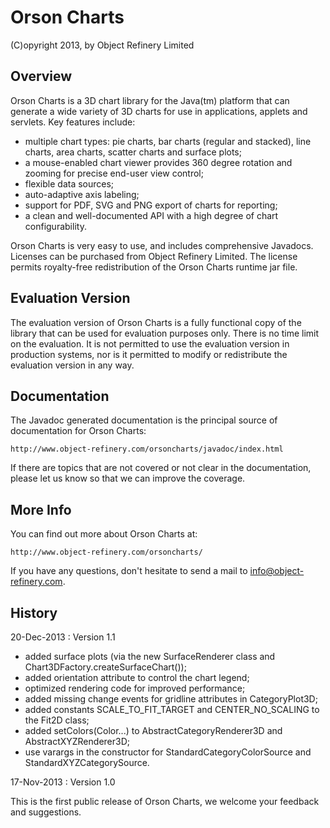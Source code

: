 Orson Charts
============

(C)opyright 2013, by Object Refinery Limited


Overview
--------
Orson Charts is a 3D chart library for the Java(tm) platform that can generate a wide variety of 3D charts for use in applications, applets and servlets. Key features include:

- multiple chart types: pie charts, bar charts (regular and stacked), line charts, area charts, scatter charts and surface plots;
- a mouse-enabled chart viewer provides 360 degree rotation and zooming for precise end-user view control;
- flexible data sources;
- auto-adaptive axis labeling;
- support for PDF, SVG and PNG export of charts for reporting;
- a clean and well-documented API with a high degree of chart configurability.

Orson Charts is very easy to use, and includes comprehensive Javadocs.  Licenses can be purchased from Object Refinery Limited.  The license permits royalty-free redistribution of the Orson Charts runtime jar file.


Evaluation Version
------------------
The evaluation version of Orson Charts is a fully functional copy of the library that can be used for evaluation purposes only.  There is no time limit on the evaluation.  It is not permitted to use the evaluation version in production systems, nor is it permitted to modify or redistribute the evaluation version in any way.


Documentation
-------------
The Javadoc generated documentation is the principal source of documentation for Orson Charts:

    http://www.object-refinery.com/orsoncharts/javadoc/index.html

If there are topics that are not covered or not clear in the documentation, please let us know so that we can improve the coverage.


More Info
---------
You can find out more about Orson Charts at:

    http://www.object-refinery.com/orsoncharts/

If you have any questions, don't hesitate to send a mail to info@object-refinery.com.


History
-------
20-Dec-2013 : Version 1.1

- added surface plots (via the new SurfaceRenderer class and Chart3DFactory.createSurfaceChart());
- added orientation attribute to control the chart legend;
- optimized rendering code for improved performance;
- added missing change events for gridline attributes in CategoryPlot3D;
- added constants SCALE_TO_FIT_TARGET and CENTER_NO_SCALING to the Fit2D class;
- added setColors(Color...) to AbstractCategoryRenderer3D and AbstractXYZRenderer3D;
- use varargs in the constructor for StandardCategoryColorSource and StandardXYZCategorySource.


17-Nov-2013 : Version 1.0

This is the first public release of Orson Charts, we welcome your feedback and suggestions.
